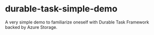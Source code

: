 # durable-task-simple-demo
A very simple demo to familiarize oneself with Durable Task Framework backed by Azure Storage.

